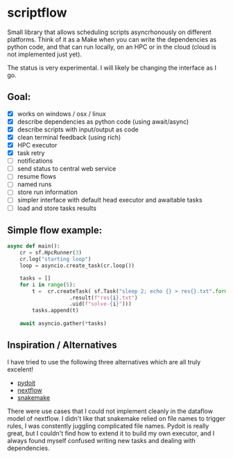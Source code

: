 # scriptflow

Small library that allows scheduling scripts asyncrhonously on different platforms. Think of it as a Make when you can write the dependencies as python code, and that can run locally, on an HPC or in the cloud (cloud is not implemented just yet).

The status is very experimental. I will likely be changing the interface as I go. 

## Goal:

 - [x] works on windows / osx / linux
 - [x] describe dependencies as python code (using await/async)
 - [x] describe scripts with input/output as code
 - [x] clean terminal feedback (using rich)
 - [x] HPC executor
 - [x] task retry
 - [ ] notifications
 - [ ] send status to central web service
 - [ ] resume flows
 - [ ] named runs
 - [ ] store run information
 - [ ] simpler interface with default head executor and awaitable tasks
 - [ ] load and store tasks results

## Simple flow example:

```python
async def main():
    cr = sf.HpcRunner(3)    
    cr.log("starting loop")
    loop = asyncio.create_task(cr.loop())

    tasks = []
    for i in range(5):
        t =  cr.createTask( sf.Task("sleep 2; echo {} > res{}.txt".format("hi",i).split(" "))
                    .result(f"res{i}.txt")
                    .uid(f"solve-{i}")))
        tasks.append(t)
        
    await asyncio.gather(*tasks)
```                    

## Inspiration / Alternatives

I have tried to use the following three alternatives which are all truly excelent!

 - [pydoit](https://pydoit.org/)
 - [nextflow](https://www.nextflow.io/)
 - [snakemake](https://snakemake.readthedocs.io/en/stable/)

There were use cases that I could not implement cleanly in the dataflow model of nextflow. I didn't like that snakemake relied on file names to trigger rules, I was constently juggling complicated file names. Pydoit is really great, but I couldn't find how to extend it to build my own executor, and I always found myself confused writing new tasks and dealing with dependencies. 
